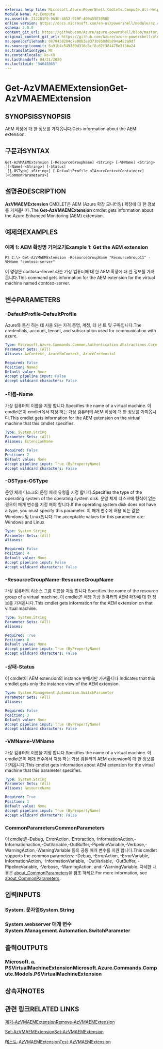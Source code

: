 ```yaml
---
external help file: Microsoft.Azure.PowerShell.Cmdlets.Compute.dll-Help.xml
Module Name: Az.Compute
ms.assetid: 212281F0-9A3E-4652-919F-400455E3950E
online version: https://docs.microsoft.com/en-us/powershell/module/az.compute/get-azvmaemextension
schema: 2.0.0
content_git_url: https://github.com/Azure/azure-powershell/blob/master/src/Compute/Compute/help/Get-AzVMAEMExtension.md
original_content_git_url: https://github.com/Azure/azure-powershell/blob/master/src/Compute/Compute/help/Get-AzVMAEMExtension.md
ms.openlocfilehash: 0879458284c7e08b2e8371b9b8d8b894a482a9df
ms.sourcegitcommit: 6a91b4c545350d316d3cf8c62f384478e3f3ba24
ms.translationtype: MT
ms.contentlocale: ko-KR
ms.lasthandoff: 04/21/2020
ms.locfileid: "94045065"
---
```

# <span data-ttu-id="985ee-101">Get-AzVMAEMExtension</span><span class="sxs-lookup"><span data-stu-id="985ee-101">Get-AzVMAEMExtension</span></span>

## <span data-ttu-id="985ee-102">SYNOPSIS</span><span class="sxs-lookup"><span data-stu-id="985ee-102">SYNOPSIS</span></span>
<span data-ttu-id="985ee-103">AEM 확장에 대 한 정보를 가져옵니다.</span><span class="sxs-lookup"><span data-stu-id="985ee-103">Gets information about the AEM extension.</span></span>

## <span data-ttu-id="985ee-104">구문과</span><span class="sxs-lookup"><span data-stu-id="985ee-104">SYNTAX</span></span>

```
Get-AzVMAEMExtension [-ResourceGroupName] <String> [-VMName] <String> [[-Name] <String>] [-Status]
 [[-OSType] <String>] [-DefaultProfile <IAzureContextContainer>] [<CommonParameters>]
```

## <span data-ttu-id="985ee-105">설명은</span><span class="sxs-lookup"><span data-stu-id="985ee-105">DESCRIPTION</span></span>
<span data-ttu-id="985ee-106">**AzVMAEMExtension** CMDLET은 AEM (Azure 확장 모니터링) 확장에 대 한 정보를 가져옵니다.</span><span class="sxs-lookup"><span data-stu-id="985ee-106">The **Get-AzVMAEMExtension** cmdlet gets information about the Azure Enhanced Monitoring (AEM) extension.</span></span>

## <span data-ttu-id="985ee-107">예제의</span><span class="sxs-lookup"><span data-stu-id="985ee-107">EXAMPLES</span></span>

### <span data-ttu-id="985ee-108">예제 1: AEM 확장명 가져오기</span><span class="sxs-lookup"><span data-stu-id="985ee-108">Example 1: Get the AEM extension</span></span>
```
PS C:\> Get-AzVMAEMExtension -ResourceGroupName "ResourceGroup11" -VMName "contoso-server"
```

<span data-ttu-id="985ee-109">이 명령은 contoso-server 라는 가상 컴퓨터에 대 한 AEM 확장에 대 한 정보를 가져옵니다.</span><span class="sxs-lookup"><span data-stu-id="985ee-109">This command gets information for the AEM extension for the virtual machine named contoso-server.</span></span>

## <span data-ttu-id="985ee-110">변수</span><span class="sxs-lookup"><span data-stu-id="985ee-110">PARAMETERS</span></span>

### <span data-ttu-id="985ee-111">-DefaultProfile</span><span class="sxs-lookup"><span data-stu-id="985ee-111">-DefaultProfile</span></span>
<span data-ttu-id="985ee-112">Azure와 통신 하는 데 사용 되는 자격 증명, 계정, 테 넌 트 및 구독입니다.</span><span class="sxs-lookup"><span data-stu-id="985ee-112">The credentials, account, tenant, and subscription used for communication with azure.</span></span>

```yaml
Type: Microsoft.Azure.Commands.Common.Authentication.Abstractions.Core.IAzureContextContainer
Parameter Sets: (All)
Aliases: AzContext, AzureRmContext, AzureCredential

Required: False
Position: Named
Default value: None
Accept pipeline input: False
Accept wildcard characters: False
```

### <span data-ttu-id="985ee-113">-이름</span><span class="sxs-lookup"><span data-stu-id="985ee-113">-Name</span></span>
<span data-ttu-id="985ee-114">가상 컴퓨터의 이름을 지정 합니다.</span><span class="sxs-lookup"><span data-stu-id="985ee-114">Specifies the name of a virtual machine.</span></span>
<span data-ttu-id="985ee-115">이 cmdlet은이 cmdlet에서 지정 하는 가상 컴퓨터의 AEM 확장에 대 한 정보를 가져옵니다.</span><span class="sxs-lookup"><span data-stu-id="985ee-115">This cmdlet gets information for the AEM extension on the virtual machine that this cmdlet specifies.</span></span>

```yaml
Type: System.String
Parameter Sets: (All)
Aliases: ExtensionName

Required: False
Position: 2
Default value: None
Accept pipeline input: True (ByPropertyName)
Accept wildcard characters: False
```

### <span data-ttu-id="985ee-116">-OSType</span><span class="sxs-lookup"><span data-stu-id="985ee-116">-OSType</span></span>
<span data-ttu-id="985ee-117">운영 체제 디스크의 운영 체제 유형을 지정 합니다.</span><span class="sxs-lookup"><span data-stu-id="985ee-117">Specifies the type of the operating system of the operating system disk.</span></span>
<span data-ttu-id="985ee-118">운영 체제 디스크에 형식이 없는 경우이 매개 변수를 지정 해야 합니다.</span><span class="sxs-lookup"><span data-stu-id="985ee-118">If the operating system disk does not have a type, you must specify this parameter.</span></span>
<span data-ttu-id="985ee-119">이 매개 변수에 허용 되는 값은 Windows 및 Linux입니다.</span><span class="sxs-lookup"><span data-stu-id="985ee-119">The acceptable values for this parameter are: Windows and Linux.</span></span>

```yaml
Type: System.String
Parameter Sets: (All)
Aliases:

Required: False
Position: 4
Default value: None
Accept pipeline input: False
Accept wildcard characters: False
```

### <span data-ttu-id="985ee-120">-ResourceGroupName</span><span class="sxs-lookup"><span data-stu-id="985ee-120">-ResourceGroupName</span></span>
<span data-ttu-id="985ee-121">가상 컴퓨터의 리소스 그룹 이름을 지정 합니다.</span><span class="sxs-lookup"><span data-stu-id="985ee-121">Specifies the name of the resource group of a virtual machine.</span></span>
<span data-ttu-id="985ee-122">이 cmdlet은 해당 가상 컴퓨터의 AEM 확장에 대 한 정보를 가져옵니다.</span><span class="sxs-lookup"><span data-stu-id="985ee-122">This cmdlet gets information for the AEM extension on that virtual machine.</span></span>

```yaml
Type: System.String
Parameter Sets: (All)
Aliases:

Required: True
Position: 0
Default value: None
Accept pipeline input: True (ByPropertyName)
Accept wildcard characters: False
```

### <span data-ttu-id="985ee-123">-상태</span><span class="sxs-lookup"><span data-stu-id="985ee-123">-Status</span></span>
<span data-ttu-id="985ee-124">이 cmdlet이 AEM extension의 instance 뷰에서만 가져옵니다.</span><span class="sxs-lookup"><span data-stu-id="985ee-124">Indicates that this cmdlet gets only the instance view of the AEM extension.</span></span>

```yaml
Type: System.Management.Automation.SwitchParameter
Parameter Sets: (All)
Aliases:

Required: False
Position: 3
Default value: None
Accept pipeline input: True (ByPropertyName)
Accept wildcard characters: False
```

### <span data-ttu-id="985ee-125">-VMName</span><span class="sxs-lookup"><span data-stu-id="985ee-125">-VMName</span></span>
<span data-ttu-id="985ee-126">가상 컴퓨터의 이름을 지정 합니다.</span><span class="sxs-lookup"><span data-stu-id="985ee-126">Specifies the name of a virtual machine.</span></span>
<span data-ttu-id="985ee-127">이 cmdlet은이 매개 변수에서 지정 하는 가상 컴퓨터의 AEM extension에 대 한 정보를 가져옵니다.</span><span class="sxs-lookup"><span data-stu-id="985ee-127">This cmdlet gets information about AEM extension for the virtual machine that this parameter specifies.</span></span>

```yaml
Type: System.String
Parameter Sets: (All)
Aliases: ResourceName

Required: True
Position: 1
Default value: None
Accept pipeline input: True (ByPropertyName)
Accept wildcard characters: False
```

### <span data-ttu-id="985ee-128">CommonParameters</span><span class="sxs-lookup"><span data-stu-id="985ee-128">CommonParameters</span></span>
<span data-ttu-id="985ee-129">이 cmdlet은-Debug,-ErrorAction,-Erroraction,-InformationAction,-Informationaction,-OutVariable,-OutBuffer,-PipelineVariable,-Verbose,-WarningAction,-WarningVariable 등의 공통 매개 변수를 지원 합니다.</span><span class="sxs-lookup"><span data-stu-id="985ee-129">This cmdlet supports the common parameters: -Debug, -ErrorAction, -ErrorVariable, -InformationAction, -InformationVariable, -OutVariable, -OutBuffer, -PipelineVariable, -Verbose, -WarningAction, and -WarningVariable.</span></span> <span data-ttu-id="985ee-130">자세한 내용은 [about_CommonParameters](http://go.microsoft.com/fwlink/?LinkID=113216)을 참조 하세요.</span><span class="sxs-lookup"><span data-stu-id="985ee-130">For more information, see [about_CommonParameters](http://go.microsoft.com/fwlink/?LinkID=113216).</span></span>

## <span data-ttu-id="985ee-131">입력</span><span class="sxs-lookup"><span data-stu-id="985ee-131">INPUTS</span></span>

### <span data-ttu-id="985ee-132">System. 문자열</span><span class="sxs-lookup"><span data-stu-id="985ee-132">System.String</span></span>

### <span data-ttu-id="985ee-133">System.webserver 매개 변수</span><span class="sxs-lookup"><span data-stu-id="985ee-133">System.Management.Automation.SwitchParameter</span></span>

## <span data-ttu-id="985ee-134">출력</span><span class="sxs-lookup"><span data-stu-id="985ee-134">OUTPUTS</span></span>

### <span data-ttu-id="985ee-135">Microsoft. a. PSVirtualMachineExtension</span><span class="sxs-lookup"><span data-stu-id="985ee-135">Microsoft.Azure.Commands.Compute.Models.PSVirtualMachineExtension</span></span>

## <span data-ttu-id="985ee-136">상속자</span><span class="sxs-lookup"><span data-stu-id="985ee-136">NOTES</span></span>

## <span data-ttu-id="985ee-137">관련 링크</span><span class="sxs-lookup"><span data-stu-id="985ee-137">RELATED LINKS</span></span>

[<span data-ttu-id="985ee-138">제거-AzVMAEMExtension</span><span class="sxs-lookup"><span data-stu-id="985ee-138">Remove-AzVMAEMExtension</span></span>](./Remove-AzVMAEMExtension.md)

[<span data-ttu-id="985ee-139">Set-AzVMAEMExtension</span><span class="sxs-lookup"><span data-stu-id="985ee-139">Set-AzVMAEMExtension</span></span>](./Set-AzVMAEMExtension.md)

[<span data-ttu-id="985ee-140">테스트-AzVMAEMExtension</span><span class="sxs-lookup"><span data-stu-id="985ee-140">Test-AzVMAEMExtension</span></span>](./Test-AzVMAEMExtension.md)


